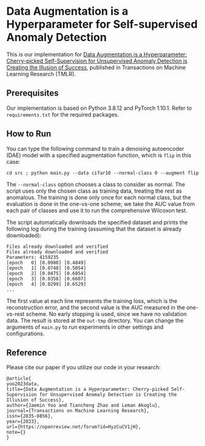 # Data Augmentation is a Hyperparameter for Self-supervised Anomaly Detection

This is our implementation for [Data Augmentation is a Hyperparameter:
Cherry-picked Self-Supervision for Unsupervised Anomaly Detection is Creating
the Illusion of Success](https://arxiv.org/abs/2208.07734), published in
Transactions on Machine Learning Research (TMLR).

## Prerequisites

Our implementation is based on Python 3.8.12 and PyTorch 1.10.1. Refer to
`requirements.txt` for the required packages.

## How to Run

You can type the following command to train a denoising autoencoder (DAE) model
with a specified augmentation function, which is `flip` in this case:
```
cd src ; python main.py --data cifar10 --normal-class 0 --augment flip 
```
The `--normal-class` option chooses a class to consider as normal. The script
uses only the chosen class as training data, treating the rest as anomalous. The
training is done only once for each normal class, but the evaluation is done in
the one-vs-one scheme; we take the AUC value from each pair of classes and use
it to run the comprehensive Wilcoxon test.

The script automatically downloads the specified dataset and prints the
following log during the training (assuming that the dataset is already
downloaded):
```
Files already downloaded and verified
Files already downloaded and verified
Parameters: 4159235
[epoch   0] [0.0980] [0.4849]                                                                             
[epoch   1] [0.0748] [0.5054]                                                                             
[epoch   2] [0.0475] [0.6054]                                                                             
[epoch   3] [0.0358] [0.6607]                                                                             
[epoch   4] [0.0299] [0.6529]  
...
```
The first value at each line represents the training loss, which is the
reconstruction error, and the second value is the AUC measured in the
one-vs-rest scheme. No early stopping is used, since we have no validation data.
The result is stored at the `out-tmp` directory. You can change the arguments of
`main.py` to run experiments in other settings and configurations.

## Reference

Please cite our paper if you utilize our code in your research:

```
@article{
yoo2023data,
title={Data Augmentation is a Hyperparameter: Cherry-picked Self-Supervision for Unsupervised Anomaly Detection is Creating the Illusion of Success},
author={Jaemin Yoo and Tiancheng Zhao and Leman Akoglu},
journal={Transactions on Machine Learning Research},
issn={2835-8856},
year={2023},
url={https://openreview.net/forum?id=HyzCuCV1jH},
note={}
}
```
